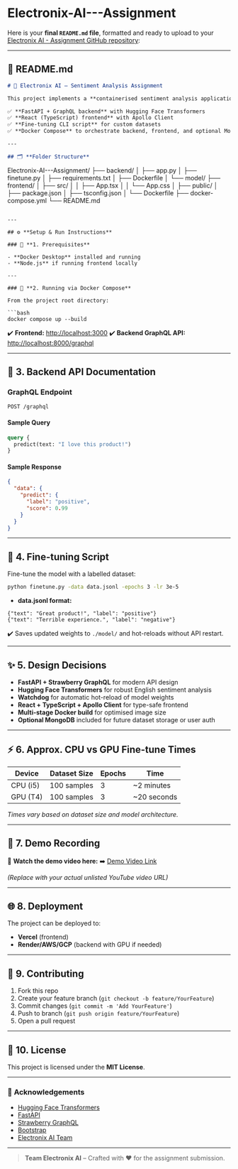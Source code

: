 # Electronix-AI---Assignment
Here is your **final `README.md` file**, formatted and ready to upload to your [Electronix AI - Assignment GitHub repository](https://github.com/krishkrishna03/Electronix-AI---Assignment.git):

---

## 📄 **README.md**

```markdown
# 🚀 Electronix AI – Sentiment Analysis Assignment

This project implements a **containerised sentiment analysis application** using:

✅ **FastAPI + GraphQL backend** with Hugging Face Transformers  
✅ **React (TypeScript) frontend** with Apollo Client  
✅ **Fine-tuning CLI script** for custom datasets  
✅ **Docker Compose** to orchestrate backend, frontend, and optional MongoDB

---

## 🗂️ **Folder Structure**

```

Electronix-AI---Assignment/
├── backend/
│   ├── app.py
│   ├── finetune.py
│   ├── requirements.txt
│   ├── Dockerfile
│   └── model/
├── frontend/
│   ├── src/
│   │   ├── App.tsx
│   │   └── App.css
│   ├── public/
│   ├── package.json
│   ├── tsconfig.json
│   └── Dockerfile
├── docker-compose.yml
└── README.md

````

---

## ⚙️ **Setup & Run Instructions**

### 🐳 **1. Prerequisites**

- **Docker Desktop** installed and running  
- **Node.js** if running frontend locally

---

### 🚀 **2. Running via Docker Compose**

From the project root directory:

```bash
docker compose up --build
````

✔️ **Frontend:** [http://localhost:3000](http://localhost:3000)
✔️ **Backend GraphQL API:** [http://localhost:8000/graphql](http://localhost:8000/graphql)

---

## 📝 **3. Backend API Documentation**

### **GraphQL Endpoint**

```
POST /graphql
```

#### **Sample Query**

```graphql
query {
  predict(text: "I love this product!")
}
```

#### **Sample Response**

```json
{
  "data": {
    "predict": {
      "label": "positive",
      "score": 0.99
    }
  }
}
```

---

## 🔧 **4. Fine-tuning Script**

Fine-tune the model with a labelled dataset:

```bash
python finetune.py -data data.jsonl -epochs 3 -lr 3e-5
```

* **data.jsonl format:**

```
{"text": "Great product!", "label": "positive"}
{"text": "Terrible experience.", "label": "negative"}
```

✔️ Saves updated weights to `./model/` and hot-reloads without API restart.

---

## ✨ **5. Design Decisions**

* **FastAPI + Strawberry GraphQL** for modern API design
* **Hugging Face Transformers** for robust English sentiment analysis
* **Watchdog** for automatic hot-reload of model weights
* **React + TypeScript + Apollo Client** for type-safe frontend
* **Multi-stage Docker build** for optimised image size
* **Optional MongoDB** included for future dataset storage or user auth

---

## ⚡ **6. Approx. CPU vs GPU Fine-tune Times**

| Device   | Dataset Size | Epochs | Time         |
| -------- | ------------ | ------ | ------------ |
| CPU (i5) | 100 samples  | 3      | \~2 minutes  |
| GPU (T4) | 100 samples  | 3      | \~20 seconds |

*Times vary based on dataset size and model architecture.*

---

## 📸 **7. Demo Recording**

🎥 **Watch the demo video here:**
➡️ [Demo Video Link](https://www.youtube.com/watch?v=your_video_id)

*(Replace with your actual unlisted YouTube video URL)*

---

## 🌐 **8. Deployment**

The project can be deployed to:

* **Vercel** (frontend)
* **Render/AWS/GCP** (backend with GPU if needed)

---

## 🤝 **9. Contributing**

1. Fork this repo
2. Create your feature branch (`git checkout -b feature/YourFeature`)
3. Commit changes (`git commit -m 'Add YourFeature'`)
4. Push to branch (`git push origin feature/YourFeature`)
5. Open a pull request

---

## 📜 **10. License**

This project is licensed under the **MIT License**.

---

### 🙏 **Acknowledgements**

* [Hugging Face Transformers](https://huggingface.co/transformers/)
* [FastAPI](https://fastapi.tiangolo.com/)
* [Strawberry GraphQL](https://strawberry.rocks/)
* [Bootstrap](https://getbootstrap.com/)
* [Electronix AI Team](https://github.com/krishkrishna03)

---

> **Team Electronix AI** – Crafted with ❤️ for the assignment submission.

````

